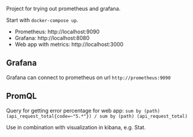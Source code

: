 Project for trying out prometheus and grafana. 

Start with `docker-compose up`.
- Prometheus: http://localhost:9090
- Grafana: http://localhost:8080
- Web app with metrics: http://localhost:3000

## Grafana
Grafana can connect to prometheus on url `http://prometheus:9090`

## PromQL
Query for getting error percentage for web app:
`sum by (path) (api_request_total{code=~"5.*"}) / sum by (path) (api_request_total)`

Use in combination with visualization in kibana, e.g. Stat.